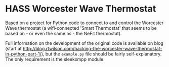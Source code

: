 # HASS Worcester Wave Thermostat

Based on a project for Python code to connect to and control the Worcester Wave thermostat
(a wifi-connected 'Smart Thermostat' that seems to be based on - or even the same as - the NeFit thermostat).

Full information on the development of the original code is available on blog (start at http://blog.rtwilson.com/hacking-the-worcester-wave-thermostat-in-python-part-1/),
but the `example.py` file should be fairly self-explanatory. The only requirement is the sleekxmpp module.
